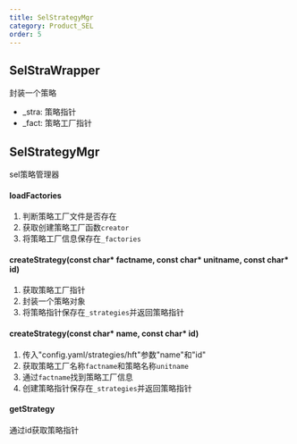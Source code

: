 ```yaml
---
title: SelStrategyMgr
category: Product_SEL
order: 5
---
```


## SelStraWrapper
封装一个策略
- _stra: 策略指针
- _fact: 策略工厂指针

## SelStrategyMgr
sel策略管理器

#### loadFactories
1. 判断策略工厂文件是否存在
2. 获取创建策略工厂函数`creator`
3. 将策略工厂信息保存在`_factories`

#### createStrategy(const char* factname, const char* unitname, const char* id)
1. 获取策略工厂指针
2. 封装一个策略对象
3. 将策略指针保存在`_strategies`并返回策略指针

#### createStrategy(const char* name, const char* id)
1. 传入"config.yaml/strategies/hft"参数"name"和"id"
2. 获取策略工厂名称`factname`和策略名称`unitname`
3. 通过`factname`找到策略工厂信息
4. 创建策略指针保存在`_strategies`并返回策略指针

#### getStrategy
通过id获取策略指针